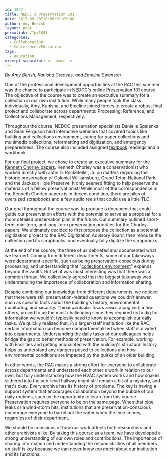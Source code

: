 ```yaml
---
id: 1847
title: NEDCC's Preservation 101
date: 2017-09-20T10:05:01+00:00
author: Amy Berish
layout: post
permalink: /?p=1847
categories:
  - Collaboration
  - Conferences/Education
tags:
  - education
excerpt_separator: <!--more-->
---
```

_By Amy Berish, Kanisha Greaves, and Emeline Swanson_

One of the professional development opportunities at the RAC this summer was the chance to participate in NEDCC's online [Preservation 101](https://www.nedcc.org/preservation-training/preservation-101-online-course) course. The objective of the course was to create an executive summary for a collection in our own institution. While many people took the class individually, Amy, Kanisha, and Emeline joined forces to create a robust final project and collaborate across departments: Processing, Reference, and Collections Management, respectively.

<!--more-->

Throughout the course, NEDCC preservation specialists Danielle Spalenka and Sean Ferguson held interactive webinars that covered topics like building and collections environment, caring for paper collections and multimedia collections, reformatting and digitization, and emergency preparedness. The course also included assigned [textbook](https://www.nedcc.org/preservation101/welcome) readings and a workbook.

For our final project, we chose to create an executive summary for the [Kenneth Chorley papers](http://dimes.rockarch.org/FA067/collection). Kenneth Chorley was a conservationist who worked directly with John D. Rockefeller, Jr. on matters regarding the historic preservation of Colonial Williamsburg, Grand Teton National Park, and the Jackson Hole Preserve. It only seemed fitting to help preserve the materials of a fellow preservationist! While most of the correspondence in the Kenneth Chorley papers is in decent condition, there are piles of oversized scrapbooks and a few audio reels that could use a little TLC.

Our goal throughout the course was to produce a document that could guide our preservation efforts with the potential to serve as a proposal for a more detailed preservation plan in the future. Our summary outlined short-term, mid-term, and long-term preservation priorities for the Chorley papers. We ultimately decided to first propose the collection as a potential digitization project to the RAC Digitization Advisory Board, then rehouse the collection and its scrapbooks, and eventually fully digitize the scrapbooks.

At the end of the course, the three of us debriefed and documented what we learned. Coming from different departments, some of our takeaways were department-specific, such as being preservation-conscious during processing, and understanding that "[collections environment](https://www.nedcc.org/assets/media/documents/Pres101/CollectionsEnvironment.pdf)" expands beyond the vaults. But what was most interesting was that there was a common thread. We collectively agreed that the biggest takeaway was understanding the importance of collaboration and information sharing.

Despite combining our knowledge from different departments, we noticed that there were still preservation-related questions we couldn't answer, such as specific facts about the building's history, environmental monitoring, and security. These particular focus areas, along with a few others, proved to be the most challenging since they required us to dig for information we wouldn't typically need to know to accomplish our daily tasks. We quickly realized that, in a larger-staff institution like the RAC, certain information can become compartmentalized when staff is divided into departments. Understanding the daily tasks of our colleagues helps bridge the gap to better methods of preservation. For example, working with Facilities and getting acquainted with the building's structural history helps us understand any dangers posed to collections and how environmental conditions are impacted by the quirks of an older building.

In other words, the RAC makes a strong effort for everyone to collaborate across departments and understand each other's work in relation to our own, but fully understanding how the HVAC system works and how snakes slithered into the sub-level hallway might still remain a bit of a mystery, and that's okay. Every archive has its history of problems. The key is having a support system that encourages collaboration beyond the bubble of our daily routines, such as the opportunity to learn from this course. Preservation requires everyone to be on the same page. When that pipe leaks or a wind-storm hits, institutions that are preservation-conscious encourage everyone to barrel out the water when the time comes, regardless of their department.

We should be conscious of how our work affects both researchers and other archivists alike. By taking this course as a team, we have developed a strong understanding of our own roles and contributions. The importance of sharing information and understanding the responsibilities of all members on staff is key because we can never know _too much_ about our institution and its functions.
